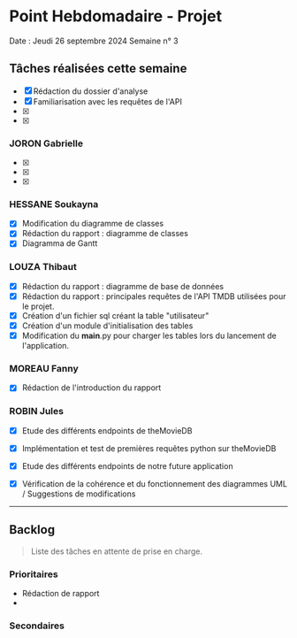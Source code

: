 # Point Hebdomadaire - Projet

Date : Jeudi 26 septembre 2024
Semaine n° 3

## Tâches réalisées cette semaine
- [x] Rédaction du dossier d'analyse
- [x] Familiarisation avec les requêtes de l'API
- [x] 
- [x] 

### JORON Gabrielle

- [x] 
- [x] 
- [x] 


### HESSANE Soukayna
- [x] Modification du diagramme de classes
- [x] Rédaction du rapport : diagramme de classes
- [x] Diagramma de Gantt

### LOUZA Thibaut

- [x] Rédaction du rapport : diagramme de base de données
- [x] Rédaction du rapport : principales requêtes de l'API TMDB utilisées pour le projet.
- [x] Création d'un fichier sql créant la table "utilisateur"
- [x] Création d'un module d'initialisation des tables
- [x] Modification du __main__.py pour charger les tables lors du lancement de l'application.

### MOREAU Fanny

- [x] Rédaction de l'introduction du rapport


### ROBIN Jules

- [x] Etude des différents endpoints de theMovieDB
- [x] Implémentation et test de premières requêtes python sur theMovieDB
- [x] Etude des différents endpoints de notre future application
- [x] Vérification de la cohérence et du fonctionnement des diagrammes UML / Suggestions de modifications


---

## Backlog

> Liste des tâches en attente de prise en charge.

### Prioritaires

- Rédaction de rapport 
- 

### Secondaires
